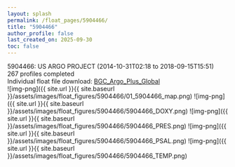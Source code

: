 ```yaml
---
layout: splash
permalink: /float_pages/5904466/
title: "5904466"
author_profile: false
last_created_on: 2025-09-30
toc: false
---
```

 
5904466: US ARGO PROJECT (2014-10-31T02:18 to 2018-09-15T15:51)\
267 profiles completed\
Individual float file download: [BGC_Argo_Plus_Global](https://ftp.soest.hawaii.edu/bgc_argo_plus/Individual_Floats/outliers_removed/5904466_Sprof_processed.nc)\
![img-png]({{ site.url }}{{ site.baseurl }}/assets/images/float_figures/5904466/01_5904466_map.png)
![img-png]({{ site.url }}{{ site.baseurl }}/assets/images/float_figures/5904466/5904466_DOXY.png)
![img-png]({{ site.url }}{{ site.baseurl }}/assets/images/float_figures/5904466/5904466_PRES.png)
![img-png]({{ site.url }}{{ site.baseurl }}/assets/images/float_figures/5904466/5904466_PSAL.png)
![img-png]({{ site.url }}{{ site.baseurl }}/assets/images/float_figures/5904466/5904466_TEMP.png)
